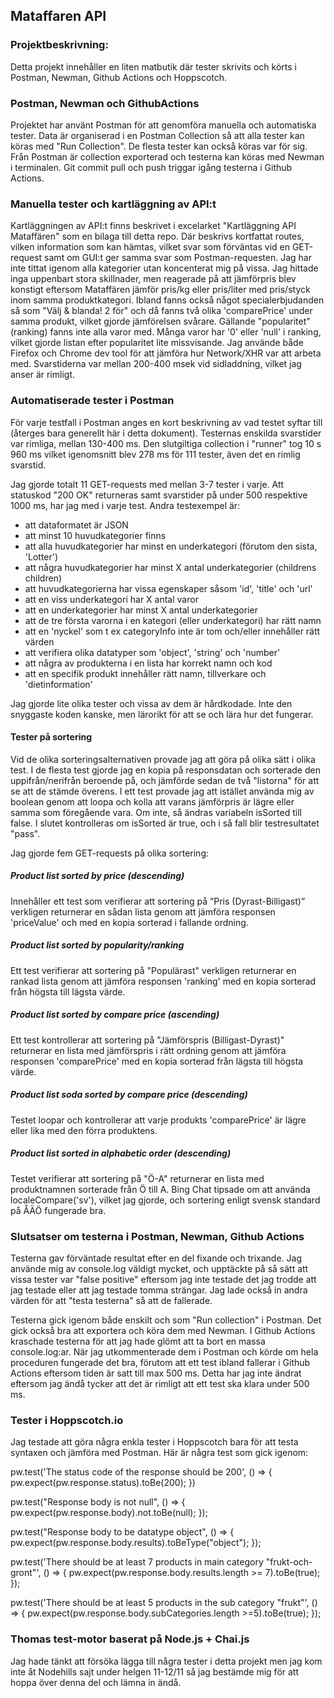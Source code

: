 ## Mataffaren API

### Projektbeskrivning:
Detta projekt innehåller en liten matbutik där tester skrivits och körts i Postman, Newman, Github Actions och Hoppscotch.

### Postman, Newman och GithubActions
Projektet har använt Postman för att genomföra manuella och automatiska tester. Data är organiserad i en Postman Collection så att alla tester kan köras med "Run Collection". De flesta tester kan också köras var för sig. Från Postman är collection exporterad och testerna kan köras med Newman i terminalen. Git commit pull och push triggar igång testerna i Github Actions.

### Manuella tester och kartläggning av API:t 
Kartläggningen av API:t finns beskrivet i excelarket "Kartläggning API Mataffären" som en bilaga till detta repo. Där beskrivs kortfattat routes, vilken information som kan hämtas, vilket svar som förväntas vid en GET-request samt om GUI:t ger samma svar som Postman-requesten. Jag har inte tittat igenom alla kategorier utan koncenterat mig på vissa. Jag hittade inga uppenbart stora skillnader, men reagerade på att jämförpris blev konstigt eftersom Mataffären jämför pris/kg eller pris/liter med pris/styck inom samma produktkategori. Ibland fanns också något specialerbjudanden så som "Välj & blanda! 2 för" och då fanns två olika 'comparePrice' under samma produkt, vilket gjorde jämförelsen svårare. Gällande "popularitet" (ranking) fanns inte alla varor med. Många varor har '0' eller 'null' i ranking, vilket gjorde listan efter popularitet lite missvisande. Jag använde både Firefox och Chrome dev tool för att jämföra hur Network/XHR var att arbeta med. Svarstiderna var mellan 200-400 msek vid sidladdning, vilket jag anser är rimligt.

### Automatiserade tester i Postman
För varje testfall i Postman anges en kort beskrivning av vad testet syftar till (återges bara generellt här i detta dokument). Testernas enskilda svarstider var rimliga, mellan 130-400 ms. Den slutgiltiga collection i "runner" tog 10 s 960 ms vilket igenomsnitt blev 278 ms för 111 tester, även det en rimlig svarstid.

Jag gjorde totalt 11 GET-requests med mellan 3-7 tester i varje. Att statuskod "200 OK" returneras samt svarstider på under 500 respektive 1000 ms, har jag med i varje test. 
Andra testexempel är: 
 - att dataformatet är JSON
 - att minst 10 huvudkategorier finns
 - att alla huvudkategorier har minst en underkategori (förutom den sista, 'Lotter')
 - att några huvudkategorier har minst X antal underkategorier (childrens children)
 - att huvudkategorierna har vissa egenskaper såsom 'id', 'title' och 'url'
 - att en viss underkategori har X antal varor
 - att en underkategorier har minst X antal underkategorier
 - att de tre första varorna i en kategori (eller underkategori) har rätt namn
 - att en 'nyckel' som t ex categoryInfo inte är tom och/eller innehåller rätt värden
 - att verifiera olika datatyper som 'object', 'string' och 'number'
 - att några av produkterna i en lista har korrekt namn och kod
 - att en specifik produkt innehåller rätt namn, tillverkare och 'dietinformation'

 Jag gjorde lite olika tester och vissa av dem är hårdkodade. Inte den snyggaste koden kanske, men lärorikt för att se och lära hur det fungerar. 

#### Tester på sortering

Vid de olika sorteringsalternativen provade jag att göra på olika sätt i olika test. I de flesta test gjorde jag en kopia på responsdatan och sorterade den uppifrån/nerifrån beroende på, och jämförde sedan de två "listorna" för att se att de stämde överens. I ett test provade jag att istället använda mig av boolean genom att loopa och kolla att varans jämförpris är lägre eller samma som föregående vara. Om inte, så ändras variabeln isSorted till false. I slutet kontrolleras om isSorted är true, och i så fall blir testresultatet "pass".

Jag gjorde fem GET-requests på olika sortering:

##### Product list sorted by price (descending)
Innehåller ett test som verifierar att sortering på ”Pris (Dyrast-Billigast)” verkligen returnerar en sådan lista genom att jämföra responsen 'priceValue' och med en kopia sorterad i fallande ordning.

##### Product list sorted by popularity/ranking
Ett test verifierar att sortering på "Populärast" verkligen returnerar en rankad lista genom att jämföra responsen 'ranking' med en kopia sorterad från högsta till lägsta värde.

##### Product list sorted by compare price (ascending)
Ett test kontrollerar att sortering på "Jämförspris (Billigast-Dyrast)" returnerar en lista med jämförspris i rätt ordning genom att jämföra responsen 'comparePrice' med en kopia sorterad från lägsta till högsta värde.

##### Product list soda sorted by compare price (descending)
Testet loopar och kontrollerar att varje produkts 'comparePrice' är lägre eller lika med den förra produktens.

##### Product list sorted in alphabetic order (descending)
Testet verifierar att sortering på "Ö-A" returnerar en lista med produktnamnen sorterade från Ö till A. Bing Chat tipsade om att använda localeCompare('sv'), vilket jag gjorde, och sortering enligt svensk standard på ÅÄÖ fungerade bra.

### Slutsatser om testerna i Postman, Newman, Github Actions

Testerna gav förväntade resultat efter en del fixande och trixande. Jag använde mig av console.log väldigt mycket, och upptäckte på så sätt att vissa tester var "false positive" eftersom jag inte testade det jag trodde att jag testade eller att jag testade tomma strängar. Jag lade också in andra värden för att "testa testerna" så att de fallerade. 

Testerna gick igenom både enskilt och som "Run collection" i Postman. Det gick också bra att exportera och köra dem med Newman. I Github Actions kraschade testerna för att jag hade glömt att ta bort en massa console.log:ar. När jag utkommenterade dem i Postman och körde om hela proceduren fungerade det bra, förutom att ett test ibland fallerar i Github Actions eftersom tiden är satt till max 500 ms. Detta har jag inte ändrat eftersom jag ändå tycker att det är rimligt att ett test ska klara under 500 ms.


### Tester i Hoppscotch.io 
Jag testade att göra några enkla tester i Hoppscotch bara för att testa syntaxen och jämföra med Postman. Här är några test som gick igenom:

pw.test('The status code of the response should be 200', () => {
    pw.expect(pw.response.status).toBe(200);
})

pw.test("Response body is not null", () => {
  pw.expect(pw.response.body).not.toBe(null);
});

pw.test("Response body to be datatype object", () => {
  pw.expect(pw.response.body.results).toBeType("object");
});

pw.test('There should be at least 7 products in main category "frukt-och-gront"', () => {
    pw.expect(pw.response.body.results.length >= 7).toBe(true);
});

pw.test('There should be at least 5 products in the sub category "frukt"', () => 
{ pw.expect(pw.response.body.subCategories.length >=5).toBe(true); });

### Thomas test-motor baserat på Node.js + Chai.js
Jag hade tänkt att försöka lägga till några tester i detta projekt men jag kom inte åt Nodehills sajt under helgen 11-12/11 så jag bestämde mig för att hoppa över denna del och lämna in ändå.

